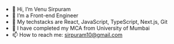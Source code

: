 - 👋 Hi, I’m Venu Sirpuram
- 👀 I’m a Front-end Engineer
- 🌱 My techstacks are React, JavaScript, TypeScript, Next.js, Git
- 💞️ I have completed my MCA from University of Mumbai
- 📫 How to reach me: sirpuram10@gmail.com

<!---
vsirpuram/vsirpuram is a ✨ special ✨ repository because its `README.md` (this file) appears on your GitHub profile.
You can click the Preview link to take a look at your changes.
--->
